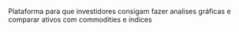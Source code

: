Plataforma para que investidores consigam fazer analises gráficas e comparar ativos com commodities e índices
